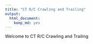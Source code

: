 ```yaml
---
title: "CT R/C Crawling and Trailing"
output: 
  html_document: 
    keep_md: yes
---
```


Welcome to CT R/C Crawling and Trailing
